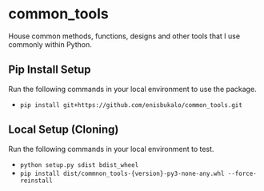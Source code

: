 # common_tools
House common methods, functions, designs and other tools that I use commonly within Python.

## Pip Install Setup
Run the following commands in your local environment to use the package.
- ```pip install git+https://github.com/enisbukalo/common_tools.git```

## Local Setup (Cloning)
Run the following commands in your local environment to test.
- ```python setup.py sdist bdist_wheel```
- ```pip install dist/commnon_tools-{version}-py3-none-any.whl --force-reinstall```
